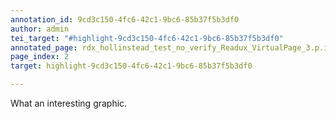 ```yaml
---
annotation_id: 9cd3c150-4fc6-42c1-9bc6-85b37f5b3df0
author: admin
tei_target: "#highlight-9cd3c150-4fc6-42c1-9bc6-85b37f5b3df0"
annotated_page: rdx_hollinstead_test_no_verify_Readux_VirtualPage_3.p.idm140633793694112
page_index: 2
target: highlight-9cd3c150-4fc6-42c1-9bc6-85b37f5b3df0

---
```

What an interesting graphic.